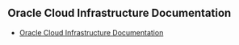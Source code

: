 ## Oracle Cloud Infrastructure Documentation
* [Oracle Cloud Infrastructure Documentation](oci_rel.md)
